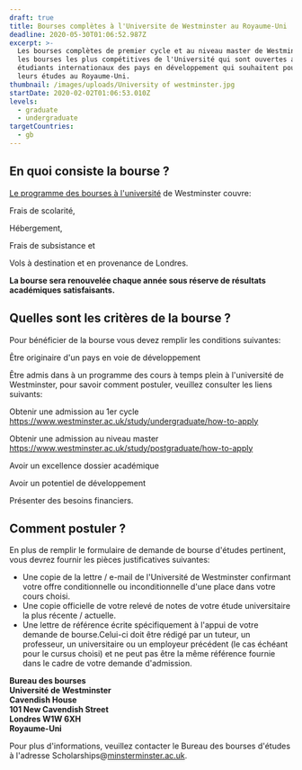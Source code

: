 ```yaml
---
draft: true
title: Bourses complètes à l'Universite de Westminster au Royaume-Uni
deadline: 2020-05-30T01:06:52.987Z
excerpt: >-
  Les bourses complètes de premier cycle et au niveau master de Westminster sont
  les bourses les plus compétitives de l'Université qui sont ouvertes aux
  étudiants internationaux des pays en développement qui souhaitent poursuivre
  leurs études au Royaume-Uni.
thumbnail: /images/uploads/University of westminster.jpg
startDate: 2020-02-02T01:06:53.010Z
levels:
  - graduate
  - undergraduate
targetCountries:
  - gb
---
```

## En quoi consiste la bourse ?

[Le programme des bourses à l'université](https://www.westminster.ac.uk/study/fees-and-funding/scholarships/westminster-undergraduate-full-scholarship) de Westminster couvre:

Frais de scolarité, 

Hébergement, 

Frais de subsistance et 

Vols à destination et en provenance de Londres. 

**La bourse sera renouvelée chaque année sous réserve de résultats académiques satisfaisants.**

## Quelles sont les critères de la bourse ?

Pour bénéficier de la bourse vous devez remplir les conditions suivantes:

Être originaire d'un pays en voie de développement 

Être admis dans à un programme des cours à temps plein à l'université de Westminster, pour savoir comment postuler, veuillez consulter les liens suivants:

Obtenir une admission au 1er cycle <https://www.westminster.ac.uk/study/undergraduate/how-to-apply>

Obtenir une admission au niveau master <https://www.westminster.ac.uk/study/postgraduate/how-to-apply>

Avoir un excellence dossier académique

Avoir un potentiel de développement 

Présenter des besoins financiers.

## Comment postuler ?

En plus de remplir le formulaire de demande de bourse d'études pertinent, vous devrez fournir les pièces justificatives suivantes:

* Une copie de la lettre / e-mail de l'Université de Westminster confirmant votre offre conditionnelle ou inconditionnelle d'une place dans votre cours choisi.
* Une copie officielle de votre relevé de notes de votre étude universitaire la plus récente / actuelle.
* Une lettre de référence écrite spécifiquement à l'appui de votre demande de bourse.Celui-ci doit être rédigé par un tuteur, un professeur, un universitaire ou un employeur précédent (le cas échéant pour le cursus choisi) et ne peut pas être la même référence fournie dans le cadre de votre demande d'admission.

**Bureau des bourses\
Université de Westminster\
Cavendish House\
101 New Cavendish Street\
Londres W1W 6XH\
Royaume-Uni**

Pour plus d'informations, veuillez contacter le Bureau des bourses d'études à l'adresse Scholarships@[minsterminster.ac.uk](mailto:scholarships@westminster.ac.uk).
